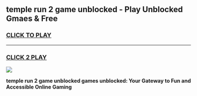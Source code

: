 
## temple run 2 game unblocked - Play Unblocked Gmaes & Free
<h3>
<a href="https://news.freeplayer.one?title=temple_run_2_game_unblocked&ref=23F">CLICK TO PLAY</a></h3>
<hr>

<h3>
<a href="https://news.freeplayer.one?title=temple_run_2_game_unblocked&ref=23F">CLICK 2 PLAY</a>
  
</h3>

<a href="https://news.freeplayer.one?title=temple_run_2_game_unblocked&ref=23F/"><img src="https://clearcache.store/games.png"></a>


**temple run 2 game unblocked games unblocked: Your Gateway to Fun and Accessible Online Gaming**
